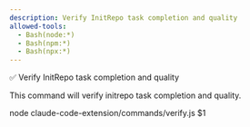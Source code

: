 ```yaml
---
description: Verify InitRepo task completion and quality
allowed-tools:
  - Bash(node:*)
  - Bash(npm:*)
  - Bash(npx:*)
---
```


✅ Verify InitRepo task completion and quality

This command will verify initrepo task completion and quality.

node claude-code-extension/commands/verify.js $1
